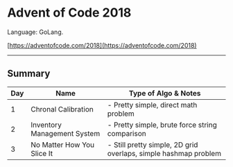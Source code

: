 # Advent of Code 2018
Language: GoLang.

[https://adventofcode.com/2018](https://adventofcode.com/2018)

---
## Summary
Day | Name | Type of Algo & Notes
--- | --- | ---
1 | Chronal Calibration | - Pretty simple, direct math problem
2 | Inventory Management System | - Pretty simple, brute force string comparison
3 | No Matter How You Slice It | - Still pretty simple, 2D grid overlaps, simple hashmap problem

